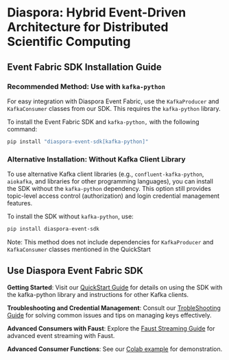 # Diaspora: Hybrid Event-Driven Architecture for Distributed Scientific Computing

## Event Fabric SDK Installation Guide
### Recommended Method: Use with `kafka-python`
For easy integration with Diaspora Event Fabric, use the `KafkaProducer` and `KafkaConsumer` classes from our SDK. This requires the `kafka-python` library.

To install the Event Fabric SDK and `kafka-python,` with the following command:
```bash
pip install "diaspora-event-sdk[kafka-python]"
```

### Alternative Installation: Without Kafka Client Library
To use alternative Kafka client libraries (e.g., `confluent-kafka-python`, `aiokafka`, and libraries for other programming languages), you can install the SDK without the `kafka-python` dependency. This option still provides topic-level access control (authorization) and login credential management features.

To install the SDK without `kafka-python`, use:
```bash
pip install diaspora-event-sdk
```
Note: This method does not include dependencies for `KafkaProducer` and `KafkaConsumer` classes mentioned in the QuickStart

## Use Diaspora Event Fabric SDK

**Getting Started**: Visit our [QuickStart Guide](docs/quickstart.md) for details on using the SDK with the kafka-python library and instructions for other Kafka clients.

**Troubleshooting and Credential Management**: Consult our [TrobleShooting Guide](docs/troubleshooting.md) for solving common issues and tips on managing keys effectively.

**Advanced Consumers with Faust**: Explore the [Faust Streaming Guide](docs/faust_weather_app.md) for advanced event streaming with Faust.

**Advanced Consumer Functions**: See our [Colab example](https://colab.research.google.com/drive/1tPKfxU2qPsLvNTreF6nKINU62k7pQWxa?usp=sharing) for demonstration.
